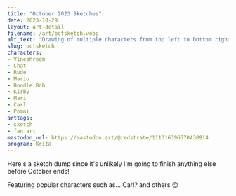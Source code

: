 ```yaml
---
title: "October 2023 Sketches"
date: 2023-10-29
layout: art-detail
filename: /art/octsketch.webp
alt_text: "Drawing of multiple characters from top left to bottom right:Some kind of create with horns looking lovingly to the right.Rude from Final Fantasy 7, looking at you menancingly and redoing his sleeve.A non-descript woman in a tanktop, and shoulder length hair.Pomni from Amazing Digital Circus doing her, anxiety attack thing.Carl from Jimmy Neutron about to eat a hotdog. However he stopped and is now judging you for watching him do it.A tiny chat smiley from Twitch, and a Vinesauce mushroom looking at it.Some sleeping mouth monster, with cartoonish sleeping Z's.A young girl in a school outfit, turning a lever.The same mouth monster from before, but now yelling with it's mouth wide open!A cute small, chibi bunny with a very large heart. There are two arrows pointing at it, saying &quot;Not mine&quot; and &quot;Who?&quot;Mario giving you a thumbs up.Doodle Bop from Spongebob is trying to erase Kirby, which is a play on Kirby's Adventure where it teaches you how to draw kirby.The mouth monster again, but laughing and looking to the left.Mari Makinami from Rebuild of Evangelion, turned away to the side but looking at you still."
slug: octsketch
characters:
- Vineshroom
- Chat
- Rude
- Mario
- Doodle Bob
- Kirby
- Mari
- Carl
- Pomni
arttags:
- sketch
- fan art
mastodon_url: https://mastodon.art/@redstrate/111316396570430914
program: Krita
---
```

Here's a sketch dump since it's unlikely I'm going to finish anything else before October ends!

Featuring popular characters such as... Carl? and others 😌
